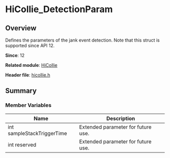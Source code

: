 # HiCollie_DetectionParam

## Overview

Defines the parameters of the jank event detection. Note that this struct is supported since API 12.

**Since**: 12

**Related module**: [HiCollie](capi-hicollie.md)

**Header file**: [hicollie.h](capi-hicollie-h.md)

## Summary

### Member Variables

| Name| Description|
| -- | -- |
| int sampleStackTriggerTime | Extended parameter for future use.|
| int reserved | Extended parameter for future use.|
